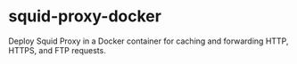 # squid-proxy-docker
Deploy Squid Proxy in a Docker container for caching and forwarding HTTP, HTTPS, and FTP requests.
